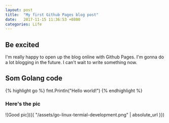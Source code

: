 ```yaml
---
layout: post
title:  "My first Github Pages blog post"
date:   2017-11-15 11:36:53 +0800
categories: Life
---
```


## Be excited
I'm really happy to open up the blog online with Github Pages. I'm gonna do a lot
blogging in the future. I can't wait to write something now.

## Som Golang code
{% highlight go %}
fmt.Println("Hello world!")
{% endhighlight %}

### Here's the pic
![Good pic]({{ "/assets/go-linux-termial-development.png" | absolute_url }})